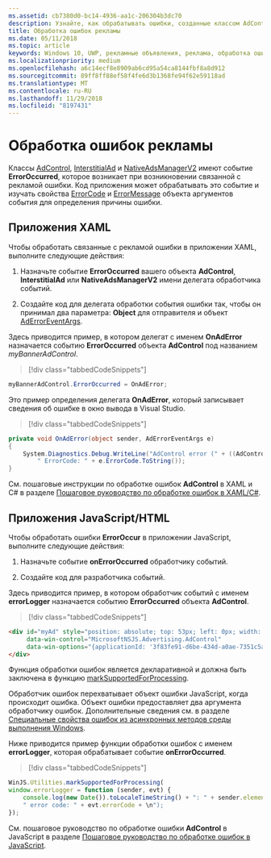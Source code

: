 ```yaml
---
ms.assetid: cb7380d0-bc14-4936-aa1c-206304b3dc70
description: Узнайте, как обрабатывать ошибки, созданные классом AdControl в библиотеках Microsoft Advertising.
title: Обработка ошибок рекламы
ms.date: 05/11/2018
ms.topic: article
keywords: Windows 10, UWP, рекламные объявления, реклама, обработка ошибок, javascript, XAML, c#
ms.localizationpriority: medium
ms.openlocfilehash: a6c14ecf8e8909ab6cd95a54ca8144fbf8a8d912
ms.sourcegitcommit: 89ff8ff88ef58f4fe6d3b1368fe94f62e59118ad
ms.translationtype: MT
ms.contentlocale: ru-RU
ms.lasthandoff: 11/29/2018
ms.locfileid: "8197431"
---
```

# <a name="handle-ad-errors"></a>Обработка ошибок рекламы

Классы [AdControl](https://docs.microsoft.com/uwp/api/microsoft.advertising.winrt.ui.adcontrol), [InterstitialAd](https://docs.microsoft.com/uwp/api/microsoft.advertising.winrt.ui.interstitialad) и [NativeAdsManagerV2](https://docs.microsoft.com/uwp/api/microsoft.advertising.winrt.ui.nativeadsmanagerv2) имеют событие **ErrorOccurred**, которое возникает при возникновении связанной с рекламой ошибки. Код приложения может обрабатывать это событие и изучать свойства [ErrorCode](https://docs.microsoft.com/uwp/api/microsoft.advertising.winrt.ui.aderroreventargs.errorcode) и [ErrorMessage](https://docs.microsoft.com/uwp/api/microsoft.advertising.winrt.ui.aderroreventargs.errormessage) объекта аргументов события для определения причины ошибки.

<span id="bkmk-dotnet"/>

## <a name="xaml-apps"></a>Приложения XAML

Чтобы обработать связанные с рекламой ошибки в приложении XAML, выполните следующие действия:

1. Назначьте событие **ErrorOccurred** вашего объекта **AdControl**, **InterstitialAd** или **NativeAdsManagerV2** имени делегата обработчика событий.

2. Создайте код для делегата обработки события ошибки так, чтобы он принимал два параметра: **Object** для отправителя и объект [AdErrorEventArgs](https://docs.microsoft.com/uwp/api/microsoft.advertising.winrt.ui.aderroreventargs).

Здесь приводится пример, в котором делегат с именем **OnAdError** назначается событию **ErrorOccurred** объекта **AdControl** под названием *myBannerAdControl*.

> [!div class="tabbedCodeSnippets"]
``` csharp
myBannerAdControl.ErrorOccurred = OnAdError;
```

Это пример определения делегата **OnAdError**, который записывает сведения об ошибке в окно вывода в Visual Studio.

> [!div class="tabbedCodeSnippets"]
``` csharp
private void OnAdError(object sender, AdErrorEventArgs e)
{
    System.Diagnostics.Debug.WriteLine("AdControl error (" + ((AdControl)sender).Name + "): " + e.Error +
        " ErrorCode: " + e.ErrorCode.ToString());
}
```

См. пошаговые инструкции по обработке ошибок **AdControl** в XAML и C# в разделе [Пошаговое руководство по обработке ошибок в XAML/C#](error-handling-in-xamlc-walkthrough.md).

<span id="bkmk-javascript"/>

## <a name="javascripthtml-apps"></a>Приложения JavaScript/HTML

Чтобы обработать ошибки **ErrorOccur** в приложении JavaScript, выполните следующие действия:

1.  Назначьте событие **onErrorOccurred** обработчику событий.

2.  Создайте код для разработчика событий.

Здесь приводится пример, в котором обработчик событий с именем **errorLogger** назначается событию **ErrorOccurred** объекта **AdControl**.

> [!div class="tabbedCodeSnippets"]
``` html
<div id="myAd" style="position: absolute; top: 53px; left: 0px; width: 250px; height: 250px; z-index: 1"
     data-win-control="MicrosoftNSJS.Advertising.AdControl"
     data-win-options="{applicationId: '3f83fe91-d6be-434d-a0ae-7351c5a997f1', adUnitId: 'test', onErrorOccurred: errorLogger}">
</div>
```

Функция обработки ошибок является декларативной и должна быть заключена в функцию [markSupportedForProcessing](http://msdn.microsoft.com/library/windows/apps/Hh967819.aspx).

Обработчик ошибок перехватывает объект ошибки JavaScript, когда происходит ошибка. Объект ошибки предоставляет два аргумента обработчику ошибок. Дополнительные сведения см. в разделе [Специальные свойства ошибок из асинхронных методов среды выполнения Windows](http://msdn.microsoft.com/library/windows/apps/hh994690.aspx).

Ниже приводится пример функции обработки ошибок с именем **errorLogger**, которая обрабатывает событие **onErrorOccurred**.

> [!div class="tabbedCodeSnippets"]
``` javascript
WinJS.Utilities.markSupportedForProcessing(
window.errorLogger = function (sender, evt) {
    console.log(new Date()).toLocaleTimeString() + ": " + sender.element.id + " error: " + evt.errorMessage +
    " error code: " + evt.errorCode + \n");
});
```

См. пошаговое руководство по обработке ошибки **AdControl** в JavaScript в разделе [Пошаговое руководство по обработке ошибок в JavaScript](error-handling-in-javascript-walkthrough.md).
